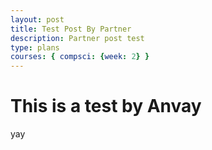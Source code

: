 ```yaml
---
layout: post
title: Test Post By Partner
description: Partner post test
type: plans
courses: { compsci: {week: 2} }
---
```


# This is a test by Anvay
yay